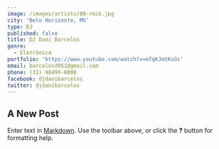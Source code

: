 ```yaml
---
image: /images/artists/80-rock.jpg
city: 'Belo Horizonte, MG'
type: DJ
published: false
title: DJ Dani Barcelos
genre:
  - Eletrônica
portfolio: 'https://www.youtube.com/watch?v=mTqKJmtKuGs'
email: barcelosd951@gmail.com
phone: (31) 98499-0000
facebook: djdanibarcelos
twitter: djdanibarcelos
---
```

## A New Post

Enter text in [Markdown](http://daringfireball.net/projects/markdown/). Use the toolbar above, or click the **?** button for formatting help.
